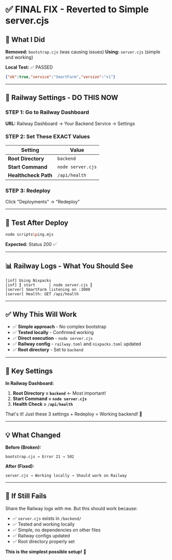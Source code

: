 # ✅ FINAL FIX - Reverted to Simple server.cjs

## 🎯 **What I Did**

**Removed:** `bootstrap.cjs` (was causing issues)
**Using:** `server.cjs` (simple and working)

**Local Test:** ✅ PASSED
```json
{"ok":true,"service":"SmartFarm","version":"v1"}
```

---

## 🚀 **Railway Settings - DO THIS NOW**

### **STEP 1: Go to Railway Dashboard**
**URL:** Railway Dashboard → Your Backend Service → Settings

### **STEP 2: Set These EXACT Values**

| Setting | Value |
|---------|-------|
| **Root Directory** | `backend` |
| **Start Command** | `node server.cjs` |
| **Healthcheck Path** | `/api/health` |

### **STEP 3: Redeploy**
Click "Deployments" → "Redeploy"

---

## 🧪 **Test After Deploy**

```bash
node scripts\ping.mjs
```

**Expected:** Status 200 ✅

---

## 📊 **Railway Logs - What You Should See**

```
[inf] Using Nixpacks
[inf] ║ start      │ node server.cjs ║
[server] SmartFarm listening on :3000
[server] Health: GET /api/health
```

---

## ✅ **Why This Will Work**

- ✅ **Simple approach** - No complex bootstrap
- ✅ **Tested locally** - Confirmed working
- ✅ **Direct execution** - `node server.cjs`
- ✅ **Railway config** - `railway.toml` and `nixpacks.toml` updated
- ✅ **Root directory** - Set to `backend`

---

## 🎯 **Key Settings**

**In Railway Dashboard:**
1. **Root Directory = `backend`** ← Most important!
2. **Start Command = `node server.cjs`**
3. **Health Check = `/api/health`**

That's it! Just these 3 settings + Redeploy = Working backend! 🚀

---

## 💡 **What Changed**

**Before (Broken):**
```
bootstrap.cjs → Error 21 → 502
```

**After (Fixed):**
```
server.cjs → Working locally → Should work on Railway
```

---

## 🚨 **If Still Fails**

Share the Railway logs with me. But this should work because:
- ✅ `server.cjs` exists in `/backend/`
- ✅ Tested and working locally
- ✅ Simple, no dependencies on other files
- ✅ Railway configs updated
- ✅ Root directory properly set

**This is the simplest possible setup!** 🎯
